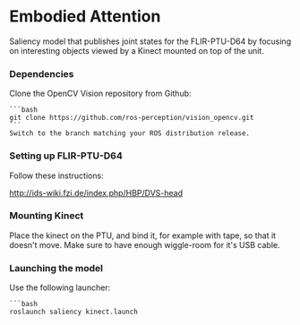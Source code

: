 Embodied Attention
==================

Saliency model that publishes joint states for the FLIR-PTU-D64 by focusing on interesting objects viewed by a Kinect mounted on top of the unit.

### Dependencies

Clone the OpenCV Vision repository from Github:

    ```bash
    git clone https://github.com/ros-perception/vision_opencv.git
    ```
    Switch to the branch matching your ROS distribution release.
    
### Setting up FLIR-PTU-D64

Follow these instructions:

http://ids-wiki.fzi.de/index.php/HBP/DVS-head

### Mounting Kinect

Place the kinect on the PTU, and bind it, for example with tape, so that it doesn't move. Make sure to have enough wiggle-room for it's USB cable.

### Launching the model

Use the following launcher:

    ```bash
    roslaunch saliency kinect.launch 